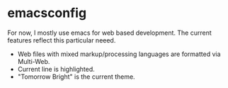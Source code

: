 emacsconfig
===========

For now, I mostly use emacs for web based development. The current features reflect this
particular neeed.

* Web files with mixed markup/processing languages are formatted via Multi-Web.
* Current line is highlighted.
* "Tomorrow Bright" is the current theme.
